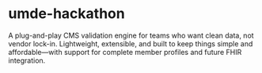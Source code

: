# umde-hackathon

A plug-and-play CMS validation engine for teams who want clean data, not vendor lock-in. Lightweight, extensible, and built to keep things simple and affordable—with support for complete member profiles and future FHIR integration.
